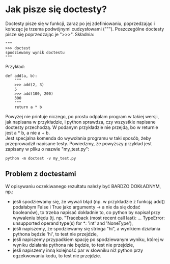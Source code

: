 # Jak pisze się doctesty?  
Doctesty pisze się w funkcji, zaraz po jej zdefiniowaniu, poprzedzając i kończąc je trzema podwójnymi cudzysłowami ("""). Poszczególne doctesty pisze się poprzedzając je ">>>". Składnia:  
```
"""
>>> doctest
spodziewany wynik doctestu
"""
```

Przykład:

```
def add(a, b):
    """
    >>> add(2, 3)
    5
    >>> add(100, 200)
    300
    """
    return a * b
```

Powyżej nie printuje niczego, po prostu odpalam program w takiej wersji, jak napisana w przykładzie, i python sprawdza, czy wszystkie napisane doctesty przechodzą. W podanym przykładzie nie przejdą, bo w returnie jest a * b, a nie a + b.  
Jest specjalna komenda do wywołania programu w taki sposób, żeby przeprowadził napisane testy. Powiedzmy, że powyższy przykład jest zapisany w pliku o nazwie "my_test.py":

```
python -m doctest -v my_test.py
```

## Problem z doctestami  
W opisywaniu oczekiwanego rezultatu należy być BARDZO DOKŁADNYM, np.:  
- jeśli spodziewamy się, że wywali błąd (np. w przykładzie z funkcją add() podałabym False i True jako argumenty -> a nie da się dodać booleanów), to trzeba napisać dokładnie to, co python by napisał przy wywaleniu błędu (tj. np. "Traceback (most recent call last): ... TypeError: unsupported operand type(s) for *: 'int' and 'NoneType'),  
- jeśli napiszemy, że spodziewamy się stringa "hi", a wynikiem działania pythona będzie 'hi', to test nie przejdzie,
- jeśli napiszemy przypadkiem spację po spodziewanym wyniku, której w wyniku działania pythona nie będzie, to test nie przejdzie,
- jeśli napiszemy inną kolejność par w słowniku niż python przy egzekwowaniu kodu, to test nie przejdzie.
